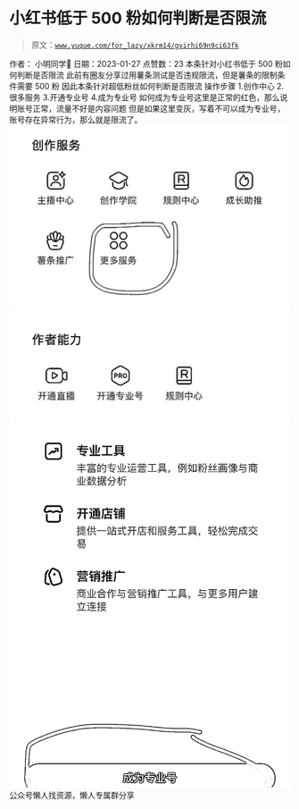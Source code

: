 # 小红书低于 500 粉如何判断是否限流

> 原文：[`www.yuque.com/for_lazy/xkrm14/gvirhi69n9ci63fk`](https://www.yuque.com/for_lazy/xkrm14/gvirhi69n9ci63fk)

<ne-p id="u3a7f084b" data-lake-id="u3a7f084b"><ne-text id="u4a0f0b15">作者： 小明同学</ne-text></ne-p> <ne-p id="u7995c386" data-lake-id="u7995c386"><ne-text id="u0a22cde2">日期：2023-01-27</ne-text></ne-p> <ne-p id="ucb765cf9" data-lake-id="ucb765cf9"><ne-text id="u3dcc3775">点赞数：</ne-text><ne-text id="u8ce53528" ne-bold="true">23</ne-text></ne-p> <ne-hole id="uf6b3d9ef" data-lake-id="uf6b3d9ef"><ne-card data-card-name="hr" data-card-type="block" id="SBcsR" data-event-boundary="card"><ne-p id="ufce2fe11" data-lake-id="ufce2fe11"><ne-text id="u58a42d21">本条针对小红书低于 500 粉如何判断是否限流 此前有圈友分享过用薯条测试是否违规限流，但是薯条的限制条件需要 500 粉 因此本条针对超低粉丝如何判断是否限流</ne-text> <ne-text id="u329e323f">操作步骤 1.创作中心 2.很多服务 3.开通专业号 4.成为专业号 如何成为专业号这里是正常的红色，那么说明账号正常，流量不好是内容问题</ne-text> <ne-text id="ue5a295cd">但是如果这里变灰，写着不可以成为专业号，账号存在异常行为，那么就是限流了。</ne-text></ne-p> <ne-p id="uf8830157" data-lake-id="uf8830157"><ne-card data-card-name="image" data-card-type="inline" id="cJrsz" data-event-boundary="card">![](img/19e2d7ab4400223240c212ceace0439e.png)</ne-card></ne-p> <ne-p id="ub4abe70c" data-lake-id="ub4abe70c"><ne-card data-card-name="image" data-card-type="inline" id="usg8e" data-event-boundary="card">![](img/29c72aa5af22f30a92a6c6e189dde9d3.png)</ne-card></ne-p> <ne-p id="u838390a7" data-lake-id="u838390a7"><ne-card data-card-name="image" data-card-type="inline" id="TXC9z" data-event-boundary="card">![](img/7ca2c2512cd4646f0cdca44cb054ce38.png)</ne-card></ne-p> <ne-hole id="u944a05d9" data-lake-id="u944a05d9"><ne-card data-card-name="hr" data-card-type="block" id="V3RsP" data-event-boundary="card"><ne-p id="ua7ff1cc2" data-lake-id="ua7ff1cc2"><ne-text id="u7c5b7bd8">公众号懒人找资源，懒人专属群分享</ne-text></ne-p></ne-card></ne-hole></ne-card></ne-hole>